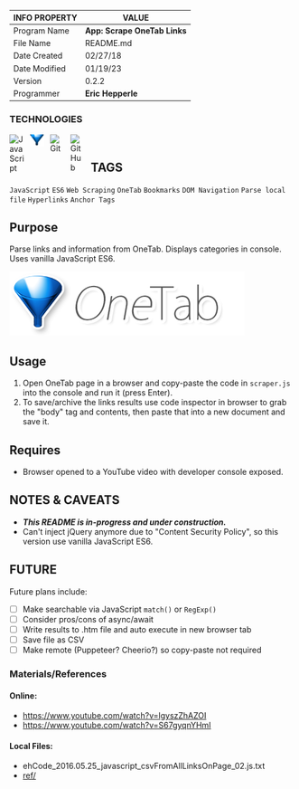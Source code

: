 | INFO PROPERTY | VALUE                                  |
| ------------- | -------------------------------------- |
| Program Name  | **App: Scrape OneTab Links** |
| File Name     | README.md                              |
| Date Created  | 02/27/18                               |
| Date Modified | 01/19/23                               |
| Version       | 0.2.2                                  |
| Programmer    | **Eric Hepperle**                      |

### TECHNOLOGIES

<img align="left" alt="JavaScript" title="JavaScript" width="26px" src="https://cdn.jsdelivr.net/gh/devicons/devicon/icons/javascript/javascript-original.svg" style="padding-right:10px;" />

<img align="left" alt="JavaScript" title="JavaScript" width="26px" src="./img/logoPic_onetab_02.png" style="padding-right:10px;" />

<img align="left" alt="Git" title="Git" width="26px" src="https://cdn.jsdelivr.net/gh/devicons/devicon/icons/git/git-original.svg" style="padding-right:10px;" />

<img align="left" alt="GitHub" title="GitHub" width="26px" src="https://user-images.githubusercontent.com/3369400/139448065-39a229ba-4b06-434b-bc67-616e2ed80c8f.png" style="padding-right:10px;" />

<br>

## TAGS

`JavaScript` `ES6` `Web Scraping` `OneTab` `Bookmarks` `DOM Navigation` `Parse local file` `Hyperlinks` `Anchor Tags`

## Purpose

Parse links and information from OneTab. Displays categories in console. Uses vanilla JavaScript ES6.

![OneTab logo](img/logoPic-onetab.png)

## Usage

1. Open OneTab page in a browser and copy-paste the code in `scraper.js` into the console and run it (press Enter).
2. To save/archive the links results use code inspector in browser to grab the "body" tag and contents, then paste that into a new document and save it.

## Requires

* Browser opened to a YouTube video with developer console exposed.

## NOTES & CAVEATS

* _**_This README is in-progress and under construction._**_
* Can't	inject jQuery anymore due to "Content Security Policy", so this version use vanilla JavaScript ES6.

## FUTURE

Future plans include:

- [ ] Make searchable via JavaScript `match()` or `RegExp()`
- [ ] Consider pros/cons of async/await
- [ ] Write results to .htm file and auto execute in new browser tab
- [ ] Save file as CSV
- [ ] Make remote (Puppeteer? Cheerio?) so copy-paste not required
    
### Materials/References

#### Online:

- https://www.youtube.com/watch?v=lgyszZhAZOI
- https://www.youtube.com/watch?v=S67gyqnYHmI

#### Local Files:

- ehCode_2016.05.25_javascript_csvFromAllLinksOnPage_02.js.txt
- [ref/](./ref/)